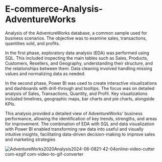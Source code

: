 # E-commerce-Analysis-AdventureWorks

Analysis of the AdventureWorks database, a common sample used for business scenarios. The objective was to examine sales, transactions, quantities sold, and profits.

In the first phase, exploratory data analysis (EDA) was performed using SQL. This included inspecting the main tables such as Sales, Products, Customers, Resellers, and Geography, understanding their structure, and the relationships between them. Data cleaning involved handling missing values and normalizing data as needed. 

In the second phase, Power BI was used to create interactive visualizations and dashboards with drill-through and tooltips. The focus was on detailed analysis of Sales, Transactions, Quantity, and Profit. Key visualizations included timelines, geographic maps, bar charts and pie charts, alongside KPIs.

This analysis provided a detailed view of AdventureWorks' business performance, allowing the identification of key trends, strengths, and areas for improvement. The combination of EDA with SQL and data visualization with Power BI enabled transforming raw data into useful and visually intuitive insights, facilitating data-driven decision-making to improve sales and marketing strategies

![AdventureWorks2020Analysis2024-06-0821-42-04online-video-cutter com-ezgif com-video-to-gif-converter](https://github.com/laurascocco/E-commerce-Analysis-AdventureWorks/assets/149379251/ac8341cc-969b-40fb-a8f3-526232594089)


